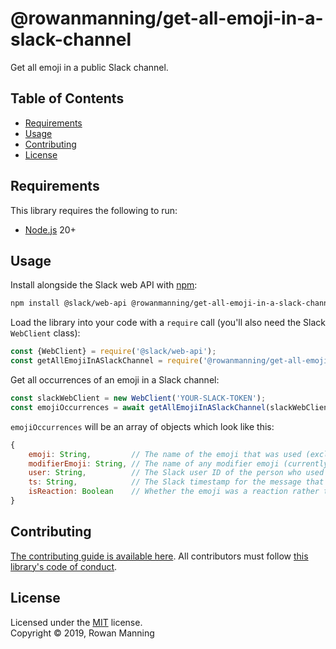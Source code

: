 
# @rowanmanning/get-all-emoji-in-a-slack-channel

Get all emoji in a public Slack channel.


## Table of Contents

  * [Requirements](#requirements)
  * [Usage](#usage)
  * [Contributing](#contributing)
  * [License](#license)


## Requirements

This library requires the following to run:

  * [Node.js](https://nodejs.org/) 20+


## Usage

Install alongside the Slack web API with [npm](https://www.npmjs.com/):

```sh
npm install @slack/web-api @rowanmanning/get-all-emoji-in-a-slack-channel
```

Load the library into your code with a `require` call (you'll also need the Slack `WebClient` class):

```js
const {WebClient} = require('@slack/web-api');
const getAllEmojiInASlackChannel = require('@rowanmanning/get-all-emoji-in-a-slack-channel');
```

Get all occurrences of an emoji in a Slack channel:

```js
const slackWebClient = new WebClient('YOUR-SLACK-TOKEN');
const emojiOccurrences = await getAllEmojiInASlackChannel(slackWebClient, 'YOUR-CHANNEL-ID');
```

`emojiOccurrences` will be an array of objects which look like this:

```js
{
    emoji: String,         // The name of the emoji that was used (excluding wrapping colons)
    modifierEmoji: String, // The name of any modifier emoji (currently only skin-tone modifiers)
    user: String,          // The Slack user ID of the person who used this emoji
    ts: String,            // The Slack timestamp for the message that this emoji appear in
    isReaction: Boolean    // Whether the emoji was a reaction rather than part of the message
}
```


## Contributing

[The contributing guide is available here](docs/contributing.md). All contributors must follow [this library's code of conduct](docs/code_of_conduct.md).


## License

Licensed under the [MIT](LICENSE) license.<br/>
Copyright &copy; 2019, Rowan Manning
